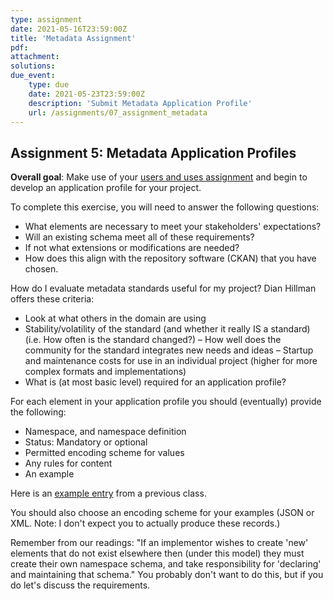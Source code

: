 ```yaml
---
type: assignment
date: 2021-05-16T23:59:00Z
title: 'Metadata Assignment'
pdf:
attachment:
solutions:
due_event: 
    type: due
    date: 2021-05-23T23:59:00Z
    description: 'Submit Metadata Application Profile'
    url: /assignments/07_assignment_metadata
---
```

## Assignment 5: Metadata Application Profiles
<!--
[metadata folder](https://github.com/OpenDataLiteracy/LIS-598-DataCuration2-Sp2019/tree/master/Metadata-Examples)
-->
**Overall goal**: Make use of your [users and uses assignment](https://norlab.github.io/LIS-546-SPR2021/assignments/04_assignment_users_and_uses) and begin to develop an application profile for your project.

To complete this exercise, you will need to answer the following questions:
- What elements are necessary to meet your stakeholders' expectations?
- Will an existing schema meet all of these requirements?
- If not what extensions or modifications are needed?
- How does this align with the repository software (CKAN) that you have chosen.

How do I evaluate metadata standards useful for my project? Dian Hillman offers these criteria:
- Look at what others in the domain are using
- Stability/volatility of the standard (and whether it really IS a standard) (i.e. How often is the standard changed?)
– How well does the community for the standard integrates new needs and ideas
– Startup and maintenance costs for use in an individual project (higher for more complex formats and implementations)
- What is (at most basic level) required for an application profile?

For each element in your application profile you should (eventually) provide the following:
- Namespace, and namespace definition
- Status: Mandatory or optional
- Permitted encoding scheme for values
- Any rules for content
- An example

Here is an [example entry](https://github.com/RochelleLundy/INFX-551-Spring2017/tree/master/r3Recycling/protocolReport/metadata) from a previous class. 

You should also choose an encoding scheme for your examples (JSON or XML. Note: I don't expect you to actually produce these records.)

Remember from our readings: "If an implementor wishes to create 'new' elements that do not exist elsewhere then (under this model) they must create their own namespace schema, and take responsibility for 'declaring' and maintaining that schema." You probably don't want to do this, but if you do let's discuss the requirements.

